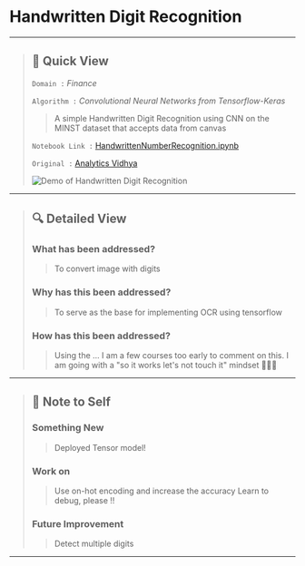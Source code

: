 # Handwritten Digit Recognition

---

> ## 👀 Quick View 
>
> `Domain :` *Finance*
>
> `Algorithm :` *Convolutional Neural Networks from Tensorflow-Keras*
>
> > A simple Handwritten Digit Recognition using CNN on the MINST dataset that accepts data from canvas
>
> `Notebook Link :` [HandwrittenNumberRecognition.ipynb](https://colab.research.google.com/drive/1VkM7x3Qf_NGQt9t10tprv1662duWPPrM?usp=sharing)
>
> `Original :` [Analytics Vidhya](https://medium.com/analytics-vidhya/deep-learning-project-handwritten-digit-recognition-using-python-26da7ed11d1c)
>
>  ![Demo of Handwritten Digit Recognition](https://raw.githubusercontent.com/steffincodes/data-scribbles/main/projects/p03/p03_demo.gif)

---

> ## 🔍 Detailed View
> 
> ### **What has been addressed?**
> > To convert image with digits 
> >
> 
> ### **Why has this been addressed?**
> > To serve as the base for implementing OCR using tensorflow
> >
> 
> ### **How has this been addressed?**
> > Using the ... I am a few courses too early to comment on this. I am going with a "so it works let's not touch it" mindset 🤷🏼‍♀️
> >

---

> ## 📝 Note to Self
>
> ### **Something New**
> > Deployed Tensor model!
> 
> ### **Work on**
> > Use on-hot encoding and increase the accuracy
> > Learn to debug, please !!
>
> ### **Future Improvement**
> > Detect multiple digits

---
